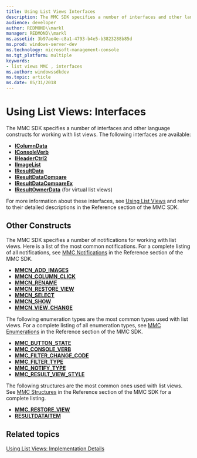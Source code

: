 ```yaml
---
title: Using List Views Interfaces
description: The MMC SDK specifies a number of interfaces and other language constructs for working with list views.
audience: developer
author: REDMOND\\markl
manager: REDMOND\\markl
ms.assetid: 3b97ae4e-c8a1-4793-b4e5-b3823288b85d
ms.prod: windows-server-dev
ms.technology: microsoft-management-console
ms.tgt_platform: multiple
keywords:
- list views MMC , interfaces
ms.author: windowssdkdev
ms.topic: article
ms.date: 05/31/2018
---
```


# Using List Views: Interfaces

The MMC SDK specifies a number of interfaces and other language constructs for working with list views. The following interfaces are available:

-   [**IColumnData**](/windows/desktop/api/Mmc/nn-mmc-icolumndata)
-   [**IConsoleVerb**](/windows/desktop/api/Mmc/nn-mmc-iconsoleverb)
-   [**IHeaderCtrl2**](/windows/desktop/api/Mmc/nn-mmc-iheaderctrl2)
-   [**IImageList**](/windows/desktop/api/Mmc/nn-mmc-iimagelist)
-   [**IResultData**](/windows/desktop/api/Mmc/nn-mmc-iresultdata)
-   [**IResultDataCompare**](/windows/desktop/api/Mmc/nn-mmc-iresultdatacompare)
-   [**IResultDataCompareEx**](/windows/desktop/api/Mmc/nn-mmc-iresultdatacompareex)
-   [**IResultOwnerData**](/windows/desktop/api/Mmc/nn-mmc-iresultownerdata) (for virtual list views)

For more information about these interfaces, see [Using List Views](using-list-views.md) and refer to their detailed descriptions in the Reference section of the MMC SDK.

## Other Constructs

The MMC SDK specifies a number of notifications for working with list views. Here is a list of the most common notifications. For a complete listing of all notifications, see [MMC Notifications](mmc-notifications.md) in the Reference section of the MMC SDK.

-   [**MMCN\_ADD\_IMAGES**](mmcn-add-images.md)
-   [**MMCN\_COLUMN\_CLICK**](mmcn-column-click.md)
-   [**MMCN\_RENAME**](mmcn-rename.md)
-   [**MMCN\_RESTORE\_VIEW**](mmcn-restore-view.md)
-   [**MMCN\_SELECT**](mmcn-select.md)
-   [**MMCN\_SHOW**](mmcn-show.md)
-   [**MMCN\_VIEW\_CHANGE**](mmcn-view-change.md)

The following enumeration types are the most common types used with list views. For a complete listing of all enumeration types, see [MMC Enumerations](mmc-enumerations.md) in the Reference section of the MMC SDK.

-   [**MMC\_BUTTON\_STATE**](/windows/desktop/api/Mmc/ne-mmc-_mmc_button_state)
-   [**MMC\_CONSOLE\_VERB**](/windows/desktop/api/Mmc/ne-mmc-_mmc_console_verb)
-   [**MMC\_FILTER\_CHANGE\_CODE**](/windows/desktop/api/Mmc/ne-mmc-_mmc_filter_change_code)
-   [**MMC\_FILTER\_TYPE**](/windows/desktop/api/Mmc/ne-mmc-_mmc_filter_type)
-   [**MMC\_NOTIFY\_TYPE**](/windows/desktop/api/Mmc/ne-mmc-_mmc_notify_type)
-   [**MMC\_RESULT\_VIEW\_STYLE**](/windows/desktop/api/Mmc/ne-mmc-_mmc_result_view_style)

The following structures are the most common ones used with list views. See [MMC Structures](console-structures.md) in the Reference section of the MMC SDK for a complete listing.

-   [**MMC\_RESTORE\_VIEW**](/windows/desktop/api/Mmc/ns-mmc-_mmc_restore_view)
-   [**RESULTDATAITEM**](/windows/desktop/api/Mmc/ns-mmc-_resultdataitem)

## Related topics

<dl> <dt>

[Using List Views: Implementation Details](using-list-views-implementation-details.md)
</dt> </dl>

 

 




